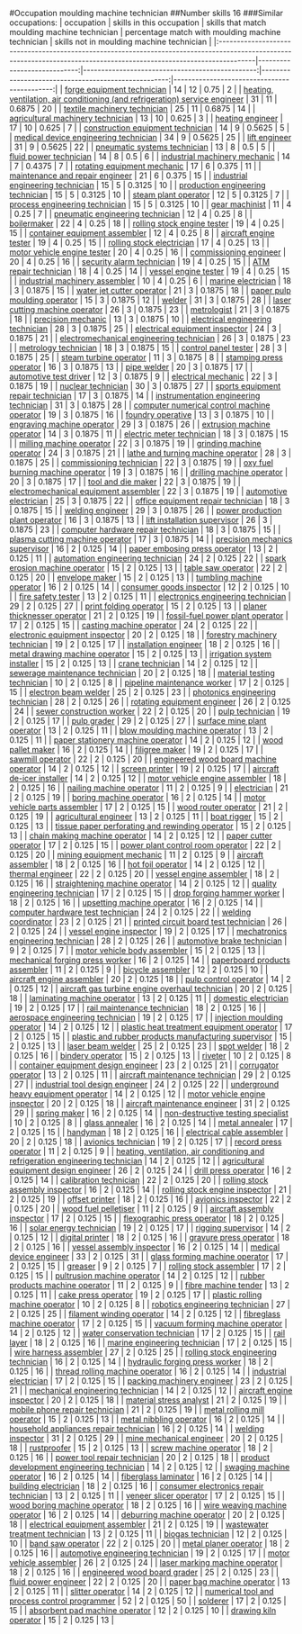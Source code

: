 #Occupation moulding machine technician
##Number skills 16
###Similar occupations:
| occupation                                                                                                                                                            |   skills in this occupation |   skills that match moulding machine technician |   percentage match with moulding machine technician |   skills not in moulding machine technician |
|:----------------------------------------------------------------------------------------------------------------------------------------------------------------------|----------------------------:|------------------------------------------------:|----------------------------------------------------:|--------------------------------------------:|
| [forge equipment technician](forge_equipment_technician.md)                                                                                                           |                          14 |                                              12 |                                              0.75   |                                           2 |
| [heating, ventilation, air conditioning (and refrigeration) service engineer](heating,_ventilation,_air_conditioning_(and_refrigeration)_service_engineer.md)         |                          31 |                                              11 |                                              0.6875 |                                          20 |
| [textile machinery technician](textile_machinery_technician.md)                                                                                                       |                          25 |                                              11 |                                              0.6875 |                                          14 |
| [agricultural machinery technician](agricultural_machinery_technician.md)                                                                                             |                          13 |                                              10 |                                              0.625  |                                           3 |
| [heating engineer](heating_engineer.md)                                                                                                                               |                          17 |                                              10 |                                              0.625  |                                           7 |
| [construction equipment technician](construction_equipment_technician.md)                                                                                             |                          14 |                                               9 |                                              0.5625 |                                           5 |
| [medical device engineering technician](medical_device_engineering_technician.md)                                                                                     |                          34 |                                               9 |                                              0.5625 |                                          25 |
| [lift engineer](lift_engineer.md)                                                                                                                                     |                          31 |                                               9 |                                              0.5625 |                                          22 |
| [pneumatic systems technician](pneumatic_systems_technician.md)                                                                                                       |                          13 |                                               8 |                                              0.5    |                                           5 |
| [fluid power technician](fluid_power_technician.md)                                                                                                                   |                          14 |                                               8 |                                              0.5    |                                           6 |
| [industrial machinery mechanic](industrial_machinery_mechanic.md)                                                                                                     |                          14 |                                               7 |                                              0.4375 |                                           7 |
| [rotating equipment mechanic](rotating_equipment_mechanic.md)                                                                                                         |                          17 |                                               6 |                                              0.375  |                                          11 |
| [maintenance and repair engineer](maintenance_and_repair_engineer.md)                                                                                                 |                          21 |                                               6 |                                              0.375  |                                          15 |
| [industrial engineering technician](industrial_engineering_technician.md)                                                                                             |                          15 |                                               5 |                                              0.3125 |                                          10 |
| [production engineering technician](production_engineering_technician.md)                                                                                             |                          15 |                                               5 |                                              0.3125 |                                          10 |
| [steam plant operator](steam_plant_operator.md)                                                                                                                       |                          12 |                                               5 |                                              0.3125 |                                           7 |
| [process engineering technician](process_engineering_technician.md)                                                                                                   |                          15 |                                               5 |                                              0.3125 |                                          10 |
| [gear machinist](gear_machinist.md)                                                                                                                                   |                          11 |                                               4 |                                              0.25   |                                           7 |
| [pneumatic engineering technician](pneumatic_engineering_technician.md)                                                                                               |                          12 |                                               4 |                                              0.25   |                                           8 |
| [boilermaker](boilermaker.md)                                                                                                                                         |                          22 |                                               4 |                                              0.25   |                                          18 |
| [rolling stock engine tester](rolling_stock_engine_tester.md)                                                                                                         |                          19 |                                               4 |                                              0.25   |                                          15 |
| [container equipment assembler](container_equipment_assembler.md)                                                                                                     |                          12 |                                               4 |                                              0.25   |                                           8 |
| [aircraft engine tester](aircraft_engine_tester.md)                                                                                                                   |                          19 |                                               4 |                                              0.25   |                                          15 |
| [rolling stock electrician](rolling_stock_electrician.md)                                                                                                             |                          17 |                                               4 |                                              0.25   |                                          13 |
| [motor vehicle engine tester](motor_vehicle_engine_tester.md)                                                                                                         |                          20 |                                               4 |                                              0.25   |                                          16 |
| [commissioning engineer](commissioning_engineer.md)                                                                                                                   |                          20 |                                               4 |                                              0.25   |                                          16 |
| [security alarm technician](security_alarm_technician.md)                                                                                                             |                          19 |                                               4 |                                              0.25   |                                          15 |
| [ATM repair technician](ATM_repair_technician.md)                                                                                                                     |                          18 |                                               4 |                                              0.25   |                                          14 |
| [vessel engine tester](vessel_engine_tester.md)                                                                                                                       |                          19 |                                               4 |                                              0.25   |                                          15 |
| [industrial machinery assembler](industrial_machinery_assembler.md)                                                                                                   |                          10 |                                               4 |                                              0.25   |                                           6 |
| [marine electrician](marine_electrician.md)                                                                                                                           |                          18 |                                               3 |                                              0.1875 |                                          15 |
| [water jet cutter operator](water_jet_cutter_operator.md)                                                                                                             |                          21 |                                               3 |                                              0.1875 |                                          18 |
| [paper pulp moulding operator](paper_pulp_moulding_operator.md)                                                                                                       |                          15 |                                               3 |                                              0.1875 |                                          12 |
| [welder](welder.md)                                                                                                                                                   |                          31 |                                               3 |                                              0.1875 |                                          28 |
| [laser cutting machine operator](laser_cutting_machine_operator.md)                                                                                                   |                          26 |                                               3 |                                              0.1875 |                                          23 |
| [metrologist](metrologist.md)                                                                                                                                         |                          21 |                                               3 |                                              0.1875 |                                          18 |
| [precision mechanic](precision_mechanic.md)                                                                                                                           |                          13 |                                               3 |                                              0.1875 |                                          10 |
| [electrical engineering technician](electrical_engineering_technician.md)                                                                                             |                          28 |                                               3 |                                              0.1875 |                                          25 |
| [electrical equipment inspector](electrical_equipment_inspector.md)                                                                                                   |                          24 |                                               3 |                                              0.1875 |                                          21 |
| [electromechanical engineering technician](electromechanical_engineering_technician.md)                                                                               |                          26 |                                               3 |                                              0.1875 |                                          23 |
| [metrology technician](metrology_technician.md)                                                                                                                       |                          18 |                                               3 |                                              0.1875 |                                          15 |
| [control panel tester](control_panel_tester.md)                                                                                                                       |                          28 |                                               3 |                                              0.1875 |                                          25 |
| [steam turbine operator](steam_turbine_operator.md)                                                                                                                   |                          11 |                                               3 |                                              0.1875 |                                           8 |
| [stamping press operator](stamping_press_operator.md)                                                                                                                 |                          16 |                                               3 |                                              0.1875 |                                          13 |
| [pipe welder](pipe_welder.md)                                                                                                                                         |                          20 |                                               3 |                                              0.1875 |                                          17 |
| [automotive test driver](automotive_test_driver.md)                                                                                                                   |                          12 |                                               3 |                                              0.1875 |                                           9 |
| [electrical mechanic](electrical_mechanic.md)                                                                                                                         |                          22 |                                               3 |                                              0.1875 |                                          19 |
| [nuclear technician](nuclear_technician.md)                                                                                                                           |                          30 |                                               3 |                                              0.1875 |                                          27 |
| [sports equipment repair technician](sports_equipment_repair_technician.md)                                                                                           |                          17 |                                               3 |                                              0.1875 |                                          14 |
| [instrumentation engineering technician](instrumentation_engineering_technician.md)                                                                                   |                          31 |                                               3 |                                              0.1875 |                                          28 |
| [computer numerical control machine operator](computer_numerical_control_machine_operator.md)                                                                         |                          19 |                                               3 |                                              0.1875 |                                          16 |
| [foundry operative](foundry_operative.md)                                                                                                                             |                          13 |                                               3 |                                              0.1875 |                                          10 |
| [engraving machine operator](engraving_machine_operator.md)                                                                                                           |                          29 |                                               3 |                                              0.1875 |                                          26 |
| [extrusion machine operator](extrusion_machine_operator.md)                                                                                                           |                          14 |                                               3 |                                              0.1875 |                                          11 |
| [electric meter technician](electric_meter_technician.md)                                                                                                             |                          18 |                                               3 |                                              0.1875 |                                          15 |
| [milling machine operator](milling_machine_operator.md)                                                                                                               |                          22 |                                               3 |                                              0.1875 |                                          19 |
| [grinding machine operator](grinding_machine_operator.md)                                                                                                             |                          24 |                                               3 |                                              0.1875 |                                          21 |
| [lathe and turning machine operator](lathe_and_turning_machine_operator.md)                                                                                           |                          28 |                                               3 |                                              0.1875 |                                          25 |
| [commissioning technician](commissioning_technician.md)                                                                                                               |                          22 |                                               3 |                                              0.1875 |                                          19 |
| [oxy fuel burning machine operator](oxy_fuel_burning_machine_operator.md)                                                                                             |                          19 |                                               3 |                                              0.1875 |                                          16 |
| [drilling machine operator](drilling_machine_operator.md)                                                                                                             |                          20 |                                               3 |                                              0.1875 |                                          17 |
| [tool and die maker](tool_and_die_maker.md)                                                                                                                           |                          22 |                                               3 |                                              0.1875 |                                          19 |
| [electromechanical equipment assembler](electromechanical_equipment_assembler.md)                                                                                     |                          22 |                                               3 |                                              0.1875 |                                          19 |
| [automotive electrician](automotive_electrician.md)                                                                                                                   |                          25 |                                               3 |                                              0.1875 |                                          22 |
| [office equipment repair technician](office_equipment_repair_technician.md)                                                                                           |                          18 |                                               3 |                                              0.1875 |                                          15 |
| [welding engineer](welding_engineer.md)                                                                                                                               |                          29 |                                               3 |                                              0.1875 |                                          26 |
| [power production plant operator](power_production_plant_operator.md)                                                                                                 |                          16 |                                               3 |                                              0.1875 |                                          13 |
| [lift installation supervisor](lift_installation_supervisor.md)                                                                                                       |                          26 |                                               3 |                                              0.1875 |                                          23 |
| [computer hardware repair technician](computer_hardware_repair_technician.md)                                                                                         |                          18 |                                               3 |                                              0.1875 |                                          15 |
| [plasma cutting machine operator](plasma_cutting_machine_operator.md)                                                                                                 |                          17 |                                               3 |                                              0.1875 |                                          14 |
| [precision mechanics supervisor](precision_mechanics_supervisor.md)                                                                                                   |                          16 |                                               2 |                                              0.125  |                                          14 |
| [paper embosing press operator](paper_embosing_press_operator.md)                                                                                                     |                          13 |                                               2 |                                              0.125  |                                          11 |
| [automation engineering technician](automation_engineering_technician.md)                                                                                             |                          24 |                                               2 |                                              0.125  |                                          22 |
| [spark erosion machine operator](spark_erosion_machine_operator.md)                                                                                                   |                          15 |                                               2 |                                              0.125  |                                          13 |
| [table saw operator](table_saw_operator.md)                                                                                                                           |                          22 |                                               2 |                                              0.125  |                                          20 |
| [envelope maker](envelope_maker.md)                                                                                                                                   |                          15 |                                               2 |                                              0.125  |                                          13 |
| [tumbling machine operator](tumbling_machine_operator.md)                                                                                                             |                          16 |                                               2 |                                              0.125  |                                          14 |
| [consumer goods inspector](consumer_goods_inspector.md)                                                                                                               |                          12 |                                               2 |                                              0.125  |                                          10 |
| [fire safety tester](fire_safety_tester.md)                                                                                                                           |                          13 |                                               2 |                                              0.125  |                                          11 |
| [electronics engineering technician](electronics_engineering_technician.md)                                                                                           |                          29 |                                               2 |                                              0.125  |                                          27 |
| [print folding operator](print_folding_operator.md)                                                                                                                   |                          15 |                                               2 |                                              0.125  |                                          13 |
| [planer thicknesser operator](planer_thicknesser_operator.md)                                                                                                         |                          21 |                                               2 |                                              0.125  |                                          19 |
| [fossil-fuel power plant operator](fossil-fuel_power_plant_operator.md)                                                                                               |                          17 |                                               2 |                                              0.125  |                                          15 |
| [casting machine operator](casting_machine_operator.md)                                                                                                               |                          24 |                                               2 |                                              0.125  |                                          22 |
| [electronic equipment inspector](electronic_equipment_inspector.md)                                                                                                   |                          20 |                                               2 |                                              0.125  |                                          18 |
| [forestry machinery technician](forestry_machinery_technician.md)                                                                                                     |                          19 |                                               2 |                                              0.125  |                                          17 |
| [installation engineer](installation_engineer.md)                                                                                                                     |                          18 |                                               2 |                                              0.125  |                                          16 |
| [metal drawing machine operator](metal_drawing_machine_operator.md)                                                                                                   |                          15 |                                               2 |                                              0.125  |                                          13 |
| [irrigation system installer](irrigation_system_installer.md)                                                                                                         |                          15 |                                               2 |                                              0.125  |                                          13 |
| [crane technician](crane_technician.md)                                                                                                                               |                          14 |                                               2 |                                              0.125  |                                          12 |
| [sewerage maintenance technician](sewerage_maintenance_technician.md)                                                                                                 |                          20 |                                               2 |                                              0.125  |                                          18 |
| [material testing technician](material_testing_technician.md)                                                                                                         |                          10 |                                               2 |                                              0.125  |                                           8 |
| [pipeline maintenance worker](pipeline_maintenance_worker.md)                                                                                                         |                          17 |                                               2 |                                              0.125  |                                          15 |
| [electron beam welder](electron_beam_welder.md)                                                                                                                       |                          25 |                                               2 |                                              0.125  |                                          23 |
| [photonics engineering technician](photonics_engineering_technician.md)                                                                                               |                          28 |                                               2 |                                              0.125  |                                          26 |
| [rotating equipment engineer](rotating_equipment_engineer.md)                                                                                                         |                          26 |                                               2 |                                              0.125  |                                          24 |
| [sewer construction worker](sewer_construction_worker.md)                                                                                                             |                          22 |                                               2 |                                              0.125  |                                          20 |
| [pulp technician](pulp_technician.md)                                                                                                                                 |                          19 |                                               2 |                                              0.125  |                                          17 |
| [pulp grader](pulp_grader.md)                                                                                                                                         |                          29 |                                               2 |                                              0.125  |                                          27 |
| [surface mine plant operator](surface_mine_plant_operator.md)                                                                                                         |                          13 |                                               2 |                                              0.125  |                                          11 |
| [blow moulding machine operator](blow_moulding_machine_operator.md)                                                                                                   |                          13 |                                               2 |                                              0.125  |                                          11 |
| [paper stationery machine operator](paper_stationery_machine_operator.md)                                                                                             |                          14 |                                               2 |                                              0.125  |                                          12 |
| [wood pallet maker](wood_pallet_maker.md)                                                                                                                             |                          16 |                                               2 |                                              0.125  |                                          14 |
| [filigree maker](filigree_maker.md)                                                                                                                                   |                          19 |                                               2 |                                              0.125  |                                          17 |
| [sawmill operator](sawmill_operator.md)                                                                                                                               |                          22 |                                               2 |                                              0.125  |                                          20 |
| [engineered wood board machine operator](engineered_wood_board_machine_operator.md)                                                                                   |                          14 |                                               2 |                                              0.125  |                                          12 |
| [screen printer](screen_printer.md)                                                                                                                                   |                          19 |                                               2 |                                              0.125  |                                          17 |
| [aircraft de-icer installer](aircraft_de-icer_installer.md)                                                                                                           |                          14 |                                               2 |                                              0.125  |                                          12 |
| [motor vehicle engine assembler](motor_vehicle_engine_assembler.md)                                                                                                   |                          18 |                                               2 |                                              0.125  |                                          16 |
| [nailing machine operator](nailing_machine_operator.md)                                                                                                               |                          11 |                                               2 |                                              0.125  |                                           9 |
| [electrician](electrician.md)                                                                                                                                         |                          21 |                                               2 |                                              0.125  |                                          19 |
| [boring machine operator](boring_machine_operator.md)                                                                                                                 |                          16 |                                               2 |                                              0.125  |                                          14 |
| [motor vehicle parts assembler](motor_vehicle_parts_assembler.md)                                                                                                     |                          17 |                                               2 |                                              0.125  |                                          15 |
| [wood router operator](wood_router_operator.md)                                                                                                                       |                          21 |                                               2 |                                              0.125  |                                          19 |
| [agricultural engineer](agricultural_engineer.md)                                                                                                                     |                          13 |                                               2 |                                              0.125  |                                          11 |
| [boat rigger](boat_rigger.md)                                                                                                                                         |                          15 |                                               2 |                                              0.125  |                                          13 |
| [tissue paper perforating and rewinding operator](tissue_paper_perforating_and_rewinding_operator.md)                                                                 |                          15 |                                               2 |                                              0.125  |                                          13 |
| [chain making machine operator](chain_making_machine_operator.md)                                                                                                     |                          14 |                                               2 |                                              0.125  |                                          12 |
| [paper cutter operator](paper_cutter_operator.md)                                                                                                                     |                          17 |                                               2 |                                              0.125  |                                          15 |
| [power plant control room operator](power_plant_control_room_operator.md)                                                                                             |                          22 |                                               2 |                                              0.125  |                                          20 |
| [mining equipment mechanic](mining_equipment_mechanic.md)                                                                                                             |                          11 |                                               2 |                                              0.125  |                                           9 |
| [aircraft assembler](aircraft_assembler.md)                                                                                                                           |                          18 |                                               2 |                                              0.125  |                                          16 |
| [hot foil operator](hot_foil_operator.md)                                                                                                                             |                          14 |                                               2 |                                              0.125  |                                          12 |
| [thermal engineer](thermal_engineer.md)                                                                                                                               |                          22 |                                               2 |                                              0.125  |                                          20 |
| [vessel engine assembler](vessel_engine_assembler.md)                                                                                                                 |                          18 |                                               2 |                                              0.125  |                                          16 |
| [straightening machine operator](straightening_machine_operator.md)                                                                                                   |                          14 |                                               2 |                                              0.125  |                                          12 |
| [quality engineering technician](quality_engineering_technician.md)                                                                                                   |                          17 |                                               2 |                                              0.125  |                                          15 |
| [drop forging hammer worker](drop_forging_hammer_worker.md)                                                                                                           |                          18 |                                               2 |                                              0.125  |                                          16 |
| [upsetting machine operator](upsetting_machine_operator.md)                                                                                                           |                          16 |                                               2 |                                              0.125  |                                          14 |
| [computer hardware test technician](computer_hardware_test_technician.md)                                                                                             |                          24 |                                               2 |                                              0.125  |                                          22 |
| [welding coordinator](welding_coordinator.md)                                                                                                                         |                          23 |                                               2 |                                              0.125  |                                          21 |
| [printed circuit board test technician](printed_circuit_board_test_technician.md)                                                                                     |                          26 |                                               2 |                                              0.125  |                                          24 |
| [vessel engine inspector](vessel_engine_inspector.md)                                                                                                                 |                          19 |                                               2 |                                              0.125  |                                          17 |
| [mechatronics engineering technician](mechatronics_engineering_technician.md)                                                                                         |                          28 |                                               2 |                                              0.125  |                                          26 |
| [automotive brake technician](automotive_brake_technician.md)                                                                                                         |                           9 |                                               2 |                                              0.125  |                                           7 |
| [motor vehicle body assembler](motor_vehicle_body_assembler.md)                                                                                                       |                          15 |                                               2 |                                              0.125  |                                          13 |
| [mechanical forging press worker](mechanical_forging_press_worker.md)                                                                                                 |                          16 |                                               2 |                                              0.125  |                                          14 |
| [paperboard products assembler](paperboard_products_assembler.md)                                                                                                     |                          11 |                                               2 |                                              0.125  |                                           9 |
| [bicycle assembler](bicycle_assembler.md)                                                                                                                             |                          12 |                                               2 |                                              0.125  |                                          10 |
| [aircraft engine assembler](aircraft_engine_assembler.md)                                                                                                             |                          20 |                                               2 |                                              0.125  |                                          18 |
| [pulp control operator](pulp_control_operator.md)                                                                                                                     |                          14 |                                               2 |                                              0.125  |                                          12 |
| [aircraft gas turbine engine overhaul technician](aircraft_gas_turbine_engine_overhaul_technician.md)                                                                 |                          20 |                                               2 |                                              0.125  |                                          18 |
| [laminating machine operator](laminating_machine_operator.md)                                                                                                         |                          13 |                                               2 |                                              0.125  |                                          11 |
| [domestic electrician](domestic_electrician.md)                                                                                                                       |                          19 |                                               2 |                                              0.125  |                                          17 |
| [rail maintenance technician](rail_maintenance_technician.md)                                                                                                         |                          18 |                                               2 |                                              0.125  |                                          16 |
| [aerospace engineering technician](aerospace_engineering_technician.md)                                                                                               |                          19 |                                               2 |                                              0.125  |                                          17 |
| [injection moulding operator](injection_moulding_operator.md)                                                                                                         |                          14 |                                               2 |                                              0.125  |                                          12 |
| [plastic heat treatment equipment operator](plastic_heat_treatment_equipment_operator.md)                                                                             |                          17 |                                               2 |                                              0.125  |                                          15 |
| [plastic and rubber products manufacturing supervisor](plastic_and_rubber_products_manufacturing_supervisor.md)                                                       |                          15 |                                               2 |                                              0.125  |                                          13 |
| [laser beam welder](laser_beam_welder.md)                                                                                                                             |                          25 |                                               2 |                                              0.125  |                                          23 |
| [spot welder](spot_welder.md)                                                                                                                                         |                          18 |                                               2 |                                              0.125  |                                          16 |
| [bindery operator](bindery_operator.md)                                                                                                                               |                          15 |                                               2 |                                              0.125  |                                          13 |
| [riveter](riveter.md)                                                                                                                                                 |                          10 |                                               2 |                                              0.125  |                                           8 |
| [container equipment design engineer](container_equipment_design_engineer.md)                                                                                         |                          23 |                                               2 |                                              0.125  |                                          21 |
| [corrugator operator](corrugator_operator.md)                                                                                                                         |                          13 |                                               2 |                                              0.125  |                                          11 |
| [aircraft maintenance technician](aircraft_maintenance_technician.md)                                                                                                 |                          29 |                                               2 |                                              0.125  |                                          27 |
| [industrial tool design engineer](industrial_tool_design_engineer.md)                                                                                                 |                          24 |                                               2 |                                              0.125  |                                          22 |
| [underground heavy equipment operator](underground_heavy_equipment_operator.md)                                                                                       |                          14 |                                               2 |                                              0.125  |                                          12 |
| [motor vehicle engine inspector](motor_vehicle_engine_inspector.md)                                                                                                   |                          20 |                                               2 |                                              0.125  |                                          18 |
| [aircraft maintenance engineer](aircraft_maintenance_engineer.md)                                                                                                     |                          31 |                                               2 |                                              0.125  |                                          29 |
| [spring maker](spring_maker.md)                                                                                                                                       |                          16 |                                               2 |                                              0.125  |                                          14 |
| [non-destructive testing specialist](non-destructive_testing_specialist.md)                                                                                           |                          10 |                                               2 |                                              0.125  |                                           8 |
| [glass annealer](glass_annealer.md)                                                                                                                                   |                          16 |                                               2 |                                              0.125  |                                          14 |
| [metal annealer](metal_annealer.md)                                                                                                                                   |                          17 |                                               2 |                                              0.125  |                                          15 |
| [handyman](handyman.md)                                                                                                                                               |                          18 |                                               2 |                                              0.125  |                                          16 |
| [electrical cable assembler](electrical_cable_assembler.md)                                                                                                           |                          20 |                                               2 |                                              0.125  |                                          18 |
| [avionics technician](avionics_technician.md)                                                                                                                         |                          19 |                                               2 |                                              0.125  |                                          17 |
| [record press operator](record_press_operator.md)                                                                                                                     |                          11 |                                               2 |                                              0.125  |                                           9 |
| [heating, ventilation, air conditioning and refrigeration engineering technician](heating,_ventilation,_air_conditioning_and_refrigeration_engineering_technician.md) |                          14 |                                               2 |                                              0.125  |                                          12 |
| [agricultural equipment design engineer](agricultural_equipment_design_engineer.md)                                                                                   |                          26 |                                               2 |                                              0.125  |                                          24 |
| [drill press operator](drill_press_operator.md)                                                                                                                       |                          16 |                                               2 |                                              0.125  |                                          14 |
| [calibration technician](calibration_technician.md)                                                                                                                   |                          22 |                                               2 |                                              0.125  |                                          20 |
| [rolling stock assembly inspector](rolling_stock_assembly_inspector.md)                                                                                               |                          16 |                                               2 |                                              0.125  |                                          14 |
| [rolling stock engine inspector](rolling_stock_engine_inspector.md)                                                                                                   |                          21 |                                               2 |                                              0.125  |                                          19 |
| [offset printer](offset_printer.md)                                                                                                                                   |                          18 |                                               2 |                                              0.125  |                                          16 |
| [avionics inspector](avionics_inspector.md)                                                                                                                           |                          22 |                                               2 |                                              0.125  |                                          20 |
| [wood fuel pelletiser](wood_fuel_pelletiser.md)                                                                                                                       |                          11 |                                               2 |                                              0.125  |                                           9 |
| [aircraft assembly inspector](aircraft_assembly_inspector.md)                                                                                                         |                          17 |                                               2 |                                              0.125  |                                          15 |
| [flexographic press operator](flexographic_press_operator.md)                                                                                                         |                          18 |                                               2 |                                              0.125  |                                          16 |
| [solar energy technician](solar_energy_technician.md)                                                                                                                 |                          19 |                                               2 |                                              0.125  |                                          17 |
| [rigging supervisor](rigging_supervisor.md)                                                                                                                           |                          14 |                                               2 |                                              0.125  |                                          12 |
| [digital printer](digital_printer.md)                                                                                                                                 |                          18 |                                               2 |                                              0.125  |                                          16 |
| [gravure press operator](gravure_press_operator.md)                                                                                                                   |                          18 |                                               2 |                                              0.125  |                                          16 |
| [vessel assembly inspector](vessel_assembly_inspector.md)                                                                                                             |                          16 |                                               2 |                                              0.125  |                                          14 |
| [medical device engineer](medical_device_engineer.md)                                                                                                                 |                          33 |                                               2 |                                              0.125  |                                          31 |
| [glass forming machine operator](glass_forming_machine_operator.md)                                                                                                   |                          17 |                                               2 |                                              0.125  |                                          15 |
| [greaser](greaser.md)                                                                                                                                                 |                           9 |                                               2 |                                              0.125  |                                           7 |
| [rolling stock assembler](rolling_stock_assembler.md)                                                                                                                 |                          17 |                                               2 |                                              0.125  |                                          15 |
| [pultrusion machine operator](pultrusion_machine_operator.md)                                                                                                         |                          14 |                                               2 |                                              0.125  |                                          12 |
| [rubber products machine operator](rubber_products_machine_operator.md)                                                                                               |                          11 |                                               2 |                                              0.125  |                                           9 |
| [fibre machine tender](fibre_machine_tender.md)                                                                                                                       |                          13 |                                               2 |                                              0.125  |                                          11 |
| [cake press operator](cake_press_operator.md)                                                                                                                         |                          19 |                                               2 |                                              0.125  |                                          17 |
| [plastic rolling machine operator](plastic_rolling_machine_operator.md)                                                                                               |                          10 |                                               2 |                                              0.125  |                                           8 |
| [robotics engineering technician](robotics_engineering_technician.md)                                                                                                 |                          27 |                                               2 |                                              0.125  |                                          25 |
| [filament winding operator](filament_winding_operator.md)                                                                                                             |                          14 |                                               2 |                                              0.125  |                                          12 |
| [fibreglass machine operator](fibreglass_machine_operator.md)                                                                                                         |                          17 |                                               2 |                                              0.125  |                                          15 |
| [vacuum forming machine operator](vacuum_forming_machine_operator.md)                                                                                                 |                          14 |                                               2 |                                              0.125  |                                          12 |
| [water conservation technician](water_conservation_technician.md)                                                                                                     |                          17 |                                               2 |                                              0.125  |                                          15 |
| [rail layer](rail_layer.md)                                                                                                                                           |                          18 |                                               2 |                                              0.125  |                                          16 |
| [marine engineering technician](marine_engineering_technician.md)                                                                                                     |                          17 |                                               2 |                                              0.125  |                                          15 |
| [wire harness assembler](wire_harness_assembler.md)                                                                                                                   |                          27 |                                               2 |                                              0.125  |                                          25 |
| [rolling stock engineering technician](rolling_stock_engineering_technician.md)                                                                                       |                          16 |                                               2 |                                              0.125  |                                          14 |
| [hydraulic forging press worker](hydraulic_forging_press_worker.md)                                                                                                   |                          18 |                                               2 |                                              0.125  |                                          16 |
| [thread rolling machine operator](thread_rolling_machine_operator.md)                                                                                                 |                          16 |                                               2 |                                              0.125  |                                          14 |
| [industrial electrician](industrial_electrician.md)                                                                                                                   |                          17 |                                               2 |                                              0.125  |                                          15 |
| [packing machinery engineer](packing_machinery_engineer.md)                                                                                                           |                          23 |                                               2 |                                              0.125  |                                          21 |
| [mechanical engineering technician](mechanical_engineering_technician.md)                                                                                             |                          14 |                                               2 |                                              0.125  |                                          12 |
| [aircraft engine inspector](aircraft_engine_inspector.md)                                                                                                             |                          20 |                                               2 |                                              0.125  |                                          18 |
| [material stress analyst](material_stress_analyst.md)                                                                                                                 |                          21 |                                               2 |                                              0.125  |                                          19 |
| [mobile phone repair technician](mobile_phone_repair_technician.md)                                                                                                   |                          21 |                                               2 |                                              0.125  |                                          19 |
| [metal rolling mill operator](metal_rolling_mill_operator.md)                                                                                                         |                          15 |                                               2 |                                              0.125  |                                          13 |
| [metal nibbling operator](metal_nibbling_operator.md)                                                                                                                 |                          16 |                                               2 |                                              0.125  |                                          14 |
| [household appliances repair technician](household_appliances_repair_technician.md)                                                                                   |                          16 |                                               2 |                                              0.125  |                                          14 |
| [welding inspector](welding_inspector.md)                                                                                                                             |                          31 |                                               2 |                                              0.125  |                                          29 |
| [mine mechanical engineer](mine_mechanical_engineer.md)                                                                                                               |                          20 |                                               2 |                                              0.125  |                                          18 |
| [rustproofer](rustproofer.md)                                                                                                                                         |                          15 |                                               2 |                                              0.125  |                                          13 |
| [screw machine operator](screw_machine_operator.md)                                                                                                                   |                          18 |                                               2 |                                              0.125  |                                          16 |
| [power tool repair technician](power_tool_repair_technician.md)                                                                                                       |                          20 |                                               2 |                                              0.125  |                                          18 |
| [product development engineering technician](product_development_engineering_technician.md)                                                                           |                          14 |                                               2 |                                              0.125  |                                          12 |
| [swaging machine operator](swaging_machine_operator.md)                                                                                                               |                          16 |                                               2 |                                              0.125  |                                          14 |
| [fiberglass laminator](fiberglass_laminator.md)                                                                                                                       |                          16 |                                               2 |                                              0.125  |                                          14 |
| [building electrician](building_electrician.md)                                                                                                                       |                          18 |                                               2 |                                              0.125  |                                          16 |
| [consumer electronics repair technician](consumer_electronics_repair_technician.md)                                                                                   |                          13 |                                               2 |                                              0.125  |                                          11 |
| [veneer slicer operator](veneer_slicer_operator.md)                                                                                                                   |                          17 |                                               2 |                                              0.125  |                                          15 |
| [wood boring machine operator](wood_boring_machine_operator.md)                                                                                                       |                          18 |                                               2 |                                              0.125  |                                          16 |
| [wire weaving machine operator](wire_weaving_machine_operator.md)                                                                                                     |                          16 |                                               2 |                                              0.125  |                                          14 |
| [deburring machine operator](deburring_machine_operator.md)                                                                                                           |                          20 |                                               2 |                                              0.125  |                                          18 |
| [electrical equipment assembler](electrical_equipment_assembler.md)                                                                                                   |                          21 |                                               2 |                                              0.125  |                                          19 |
| [wastewater treatment technician](wastewater_treatment_technician.md)                                                                                                 |                          13 |                                               2 |                                              0.125  |                                          11 |
| [biogas technician](biogas_technician.md)                                                                                                                             |                          12 |                                               2 |                                              0.125  |                                          10 |
| [band saw operator](band_saw_operator.md)                                                                                                                             |                          22 |                                               2 |                                              0.125  |                                          20 |
| [metal planer operator](metal_planer_operator.md)                                                                                                                     |                          18 |                                               2 |                                              0.125  |                                          16 |
| [automotive engineering technician](automotive_engineering_technician.md)                                                                                             |                          19 |                                               2 |                                              0.125  |                                          17 |
| [motor vehicle assembler](motor_vehicle_assembler.md)                                                                                                                 |                          26 |                                               2 |                                              0.125  |                                          24 |
| [laser marking machine operator](laser_marking_machine_operator.md)                                                                                                   |                          18 |                                               2 |                                              0.125  |                                          16 |
| [engineered wood board grader](engineered_wood_board_grader.md)                                                                                                       |                          25 |                                               2 |                                              0.125  |                                          23 |
| [fluid power engineer](fluid_power_engineer.md)                                                                                                                       |                          22 |                                               2 |                                              0.125  |                                          20 |
| [paper bag machine operator](paper_bag_machine_operator.md)                                                                                                           |                          13 |                                               2 |                                              0.125  |                                          11 |
| [slitter operator](slitter_operator.md)                                                                                                                               |                          14 |                                               2 |                                              0.125  |                                          12 |
| [numerical tool and process control programmer](numerical_tool_and_process_control_programmer.md)                                                                     |                          52 |                                               2 |                                              0.125  |                                          50 |
| [solderer](solderer.md)                                                                                                                                               |                          17 |                                               2 |                                              0.125  |                                          15 |
| [absorbent pad machine operator](absorbent_pad_machine_operator.md)                                                                                                   |                          12 |                                               2 |                                              0.125  |                                          10 |
| [drawing kiln operator](drawing_kiln_operator.md)                                                                                                                     |                          15 |                                               2 |                                              0.125  |                                          13 |
